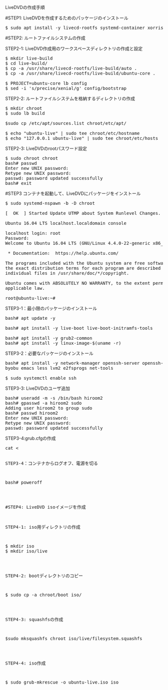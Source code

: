 LiveDVDの作成手順

#STEP1: LiveDVDを作成するためのパッケージのインストール

<pre>
$ sudo apt install -y livecd-rootfs systemd-container xorriso
</pre>

#STEP2: ルートファイルシステムの作成

STEP2-1: LiveDVD作成用のワークスペースディレクトリの作成と設定

<pre>
$ mkdir live-build
$ cd live-build/
$ cp -a /usr/share/livecd-rootfs/live-build/auto .
$ cp -a /usr/share/livecd-rootfs/live-build/ubuntu-core .

$ PROJECT=ubuntu-core lb config
$ sed -i 's/precise/xenial/g' config/bootstrap
</pre>

STEP2-2: ルートファイルシステムを格納するディレクトリの作成

<pre>
$ mkdir chroot
$ sudo lb build

$sudo cp /etc/apt/sources.list chroot/etc/apt/

$ echo "ubuntu-live" | sudo tee chroot/etc/hostname
$ echo "127.0.0.1 ubuntu-live" | sudo tee chroot/etc/hosts
</pre>

STEP2-3: LiveDVDのrootパスワード設定

<pre>
$ sudo chroot chroot
bash# passwd
Enter new UNIX password:
Retype new UNIX password:
passwd: password updated successfully
bash# exit
</pre>

#STEP3 コンテナを起動して、LiveDVDにパッケージをインストール

<pre>
$ sudo systemd-nspawn -b -D chroot
<snip>
[  OK  ] Started Update UTMP about System Runlevel Changes.

Ubuntu 16.04 LTS localhost.localdomain console

localhost login: root
Password:
Welcome to Ubuntu 16.04 LTS (GNU/Linux 4.4.0-22-generic x86_64)

 * Documentation:  https://help.ubuntu.com/

The programs included with the Ubuntu system are free software;
the exact distribution terms for each program are described in the
individual files in /usr/share/doc/*/copyright.

Ubuntu comes with ABSOLUTELY NO WARRANTY, to the extent permitted by
applicable law.

root@ubuntu-live:~#
</pre>

STEP3-1：最小限のパッケージのインストール

<pre>
bash# apt update -y

bash# apt install -y live-boot live-boot-initramfs-tools

bash# apt install -y grub2-common
bash# apt install -y linux-image-$(uname -r)
</pre>

STEP3-2：必要なパッケージのインストール

<pre>
bash# apt install -y network-manager openssh-server openssh-client \
byobu emacs less lvm2 e2fsprogs net-tools

$ sudo systemctl enable ssh
</pre>

STEP3-3: LiveDVDのユーザ追加

<pre>
bash# useradd -m -s /bin/bash hiroom2
bash# gpasswd -a hiroom2 sudo
Adding user hiroom2 to group sudo
bash# passwd hiroom2
Enter new UNIX password:
Retype new UNIX password:
passwd: password updated successfully
</pre>

STEP3-4:grub.cfgの作成

<pre>
cat <<EOF | tee /boot/grub/grub.cfg
set timeout=1

serial --speed=115200 --unit=0 --word=8 --parity=no --stop=1
terminal_input console serial
terminal_output console serial

menuentry 'ubuntu-live' {
  linux /boot/vmlinuz-4.4.0-45-generic boot=live console=tty1 console=ttyS0,115200
    initrd /boot/initrd.img-4.4.0-45-generic
    }
    EOF
    </pre>

STEP3-4：コンテナからログオフ、電源を切る

<pre>
bash# poweroff
</pre>

#STEP4: LiveDVD isoイメージを作成

STEP4-1: iso用ディレクトリの作成

<pre>
$ mkdir iso
$ mkdir iso/live
</pre>

STEP4-2: bootディレクトリのコピー

<pre>
$ sudo cp -a chroot/boot iso/
</pre>

STEP4-3: squashfsの作成

<pre>
$sudo mksquashfs chroot iso/live/filesystem.squashfs
</pre>

STEP4-4: iso作成

<pre>
$ sudo grub-mkrescue -o ubuntu-live.iso iso
</pre>